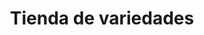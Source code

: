 ---
title: "Tienda de variedades"
url: /ciudad-satelite/tienda-de-variedades-calle-mallco-mayta-4/
shop: Lebensmittel
---